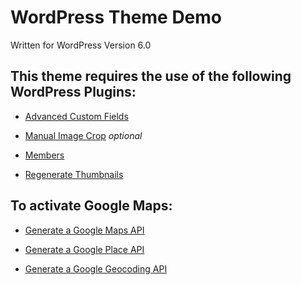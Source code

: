 # WordPress Theme Demo

Written for WordPress Version 6.0

## This theme requires the use of the following WordPress Plugins:

- [Advanced Custom Fields](https://www.advancedcustomfields.com/)

- [Manual Image Crop](https://github.com/tomaszsita/wp-manual-image-crop) *optional*

- [Members](https://members-plugin.com/)

- [Regenerate Thumbnails](https://alex.blog/wordpress-plugins/regenerate-thumbnails/)

## To activate Google Maps:

- [Generate a Google Maps API](https://developers.google.com/maps/documentation/javascript/get-api-key)

- [Generate a Google Place API](https://developers.google.com/maps/documentation/javascript/get-api-key)

- [Generate a Google Geocoding API](https://developers.google.com/maps/documentation/javascript/get-api-key)


